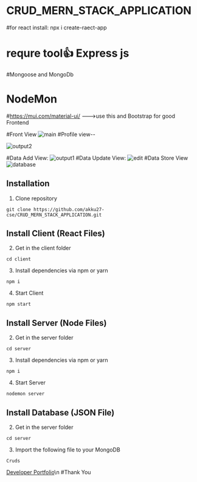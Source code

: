 # CRUD_MERN_STACK_APPLICATION
#for react install: npx i create-raect-app
# requre tool👍 Express js
#Mongoose and MongoDb
# NodeMon
#https://mui.com/material-ui/ --->use this and Bootstrap for good Frontend

#Front View
![main](https://github.com/akku27-cse/CRUD_MERN_STACK_APPLICATION/assets/115920400/f23e9d96-fe8c-4dec-babe-4c1692608866)
#Profile view--

![output2](https://github.com/akku27-cse/CRUD_MERN_STACK_APPLICATION/assets/115920400/bbac41e9-1f28-46b4-93f5-a9f742587416)

#Data Add View:
![output1](https://github.com/akku27-cse/CRUD_MERN_STACK_APPLICATION/assets/115920400/5beba952-7b2a-48ea-a504-02c0b4ec3e15)
#Data Update View:
![edit](https://github.com/akku27-cse/CRUD_MERN_STACK_APPLICATION/assets/115920400/09a8f241-6a3c-4b8e-9ee4-d7f592deda12)
#Data Store View
![database](https://github.com/akku27-cse/CRUD_MERN_STACK_APPLICATION/assets/115920400/ca2b8f7c-9a57-4272-bd6a-ea2f903ba16c)


## Installation

1. Clone repository

```shell
git clone https://github.com/akku27-cse/CRUD_MERN_STACK_APPLICATION.git
```

## Install Client (React Files)

2. Get in the client folder

```shell
cd client
```

3. Install dependencies via npm or yarn

```shell
npm i
```

4. Start Client

```shell
npm start
```

## Install Server (Node Files)

2. Get in the server folder

```shell
cd server
```

3. Install dependencies via npm or yarn

```shell
npm i
```

4. Start Server

```shell
nodemon server
```

## Install Database (JSON File)

2. Get in the server folder

```shell
cd server
```

3. Import the following file to your MongoDB

```shell
Cruds
```
[Developer Portfolio](https://protfolio-eb371.web.app/)\n
#Thank You 
